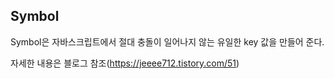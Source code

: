 ## Symbol

Symbol은 자바스크립트에서 절대 충돌이 일어나지 않는 유일한 key 값을 만들어 준다.

자세한 내용은 블로그 참조(https://jeeee712.tistory.com/51)
